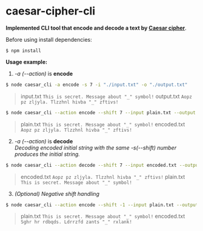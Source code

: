 # caesar-cipher-cli

**Implemented CLI tool that encode and decode a text by [Caesar cipher](https://en.wikipedia.org/wiki/Caesar_cipher)**.

Before using install dependencies:
```bush
$ npm install
```

**Usage example:**  
1. _-a (--action)_ is **encode**

```bash
$ node caesar_cli -a encode -s 7 -i "./input.txt" -o "./output.txt"
```
> input.txt
> `This is secret. Message about "_" symbol!`
> output.txt
> `Aopz pz zljyla. Tlzzhnl hivba "_" zftivs!`
```bash
$ node caesar_cli --action encode --shift 7 --input plain.txt --output encoded.txt
```
> plain.txt
> `This is secret. Message about "_" symbol!`
> encoded.txt
> `Aopz pz zljyla. Tlzzhnl hivba "_" zftivs!`
2. _-a (--action)_ is **decode**  
_Decoding encoded initial string with the same -s(--shift) number produces the initial string._

```bash
$ node caesar_cli --action decode --shift 7 --input encoded.txt --output plain.txt
```

> encoded.txt
> `Aopz pz zljyla. Tlzzhnl hivba "_" zftivs!`
> plain.txt
> `This is secret. Message about "_" symbol!`
3. _(Optional) Negative shift handling_

```bash
$ node caesar_cli --action encode --shift -1 --input plain.txt --output encoded.txt
```

> plain.txt
> `This is secret. Message about "_" symbol!`
> encoded.txt
> `Sghr hr rdbqds. Ldrrzfd zants "_" rxlank!`